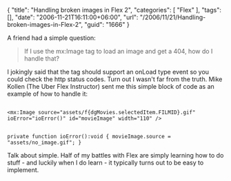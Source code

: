 {
	"title": "Handling broken images in Flex 2",
	"categories": [
		"Flex"
	],
	"tags": [],
	"date": "2006-11-21T16:11:00+06:00",
	"url": "/2006/11/21/Handling-broken-images-in-Flex-2",
	"guid": "1666"
}

A friend had a simple question:

<blockquote>
If I use the mx:Image tag to load an image and get a 404, how do I handle that?
</blockquote>

I jokingly said that the tag should support an onLoad type event so you could check the http status codes. Turn out I wasn't far from the truth. Mike Kollen (The Uber Flex Instructor) sent me this simple block of code as an example of how to handle it:

<code>
&lt;mx:Image source="assets/f{dgMovies.selectedItem.FILMID}.gif" ioError="ioError()" id="movieImage" width="110" /&gt;

private function ioError():void { 
  movieImage.source = "assets/no_image.gif";
}
</code>

Talk about simple. Half of my battles with Flex are simply learning how to do stuff - and luckily when I do learn - it typically turns out to be easy to implement.